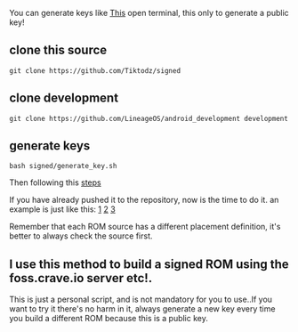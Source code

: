 
You can generate keys like [This](https://github.com/Tiktodz/sign/tree/14/lineage-priv/keys)
open terminal, this only to generate a public key!

## clone this source

```
git clone https://github.com/Tiktodz/signed
```

## clone development

```
git clone https://github.com/LineageOS/android_development development
```

## generate keys

```
bash signed/generate_key.sh
```

Then following this [steps](https://gist.github.com/A2L5E0X1/54cb1b3a49030a9ebf8608b4e68073f5#part-2-setting-up-private-vendor-repo)

If you have already pushed it to the repository, now is the time to do it.
an example is just like this:
[1](https://github.com/Tiktodz/android_device_asus_X00TD/blob/73273fe71a1331261e5dc63dc09e9665a093df1d/vendorsetup.sh#L19)
[2](https://github.com/Tiktodz/android_device_asus_X00TD/blob/73273fe71a1331261e5dc63dc09e9665a093df1d/device.mk#L300)
[3](https://github.com/Tiktodz/android_device_asus_X00TD/blob/73273fe71a1331261e5dc63dc09e9665a093df1d/device.mk#L529)

Remember that each ROM source has a different placement definition, it's better to always check the source first.

## I use this method to build a signed ROM using the foss.crave.io server etc!.

This is just a personal script, and is not mandatory for you to use..If you want to try it there's no harm in it,
always generate a new key every time you build a different ROM because this is a public key.
